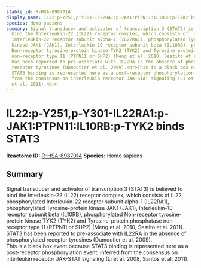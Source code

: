 ```yaml
---
stable_id: R-HSA-8987014
display_name: IL22:p-Y251,p-Y301-IL22RA1:p-JAK1:PTPN11:IL10RB:p-TYK2 binds STAT3
species: Homo sapiens
summary: Signal transducer and activator of transcription 3 (STAT3) is believed to
  bind the Interleukin-22 (IL22) receptor complex, which consists of  IL22, phosphorylated
  Interleukin-22 receptor subunit alpha-1 (IL22RA1), phosphorylated Tyrosine-protein
  kinase JAK1 (JAK1), Interleukin-10 receptor subunit beta (IL10RB), phosphorylated
  Non-receptor tyrosine-protein kinase TYK2 (TYK2) and Tyrosine-protein phosphatase
  non-receptor type 11 (PTPN11 or SHP2) (Meng et al. 2010, Sestito et al. 2011). STAT3
  has been reported to pre-associate with IL22RA in the absence of phosphorylated
  receptor tyrosines (Dumoutier et al. 2009).<br>This is a black box event because
  STAT3 binding is represented here as a post-receptor phosphorylation event, inferred
  from the consensus on interleukin receptor JAK-STAT signaling (Li et al. 2008, Santos
  et al. 2011).<br>
---
```


# IL22:p-Y251,p-Y301-IL22RA1:p-JAK1:PTPN11:IL10RB:p-TYK2 binds STAT3
**Reactome ID:** [R-HSA-8987014](https://reactome.org/content/detail/R-HSA-8987014)
**Species:** Homo sapiens

## Summary

Signal transducer and activator of transcription 3 (STAT3) is believed to bind the Interleukin-22 (IL22) receptor complex, which consists of  IL22, phosphorylated Interleukin-22 receptor subunit alpha-1 (IL22RA1), phosphorylated Tyrosine-protein kinase JAK1 (JAK1), Interleukin-10 receptor subunit beta (IL10RB), phosphorylated Non-receptor tyrosine-protein kinase TYK2 (TYK2) and Tyrosine-protein phosphatase non-receptor type 11 (PTPN11 or SHP2) (Meng et al. 2010, Sestito et al. 2011). STAT3 has been reported to pre-associate with IL22RA in the absence of phosphorylated receptor tyrosines (Dumoutier et al. 2009).<br>This is a black box event because STAT3 binding is represented here as a post-receptor phosphorylation event, inferred from the consensus on interleukin receptor JAK-STAT signaling (Li et al. 2008, Santos et al. 2011).<br>
